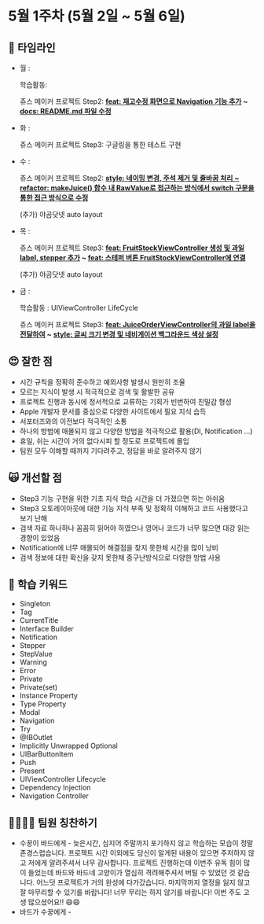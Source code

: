 # 5월 1주차 (5월 2일 ~ 5월 6일)

## 🧩 타임라인

- 월  :
    
    학습활동: 
    
    쥬스 메이커 프로젝트 Step2: **[feat: 재고수정 화면으로 Navigation 기능 추가](https://github.com/Jeon-Minsu/ios-juice-maker/commit/942a582318a2f5f43c12c419fe1b198ba7e9c821) ~ [docs: README.md 파일 수정](https://github.com/Jeon-Minsu/ios-juice-maker/commit/d452d189d7f5b8e4daa474081f3dc46a6a988988)**
    
- 화 :
    
    쥬스 메이커 프로젝트  Step3: 구글링을 통한 테스트 구현
    
- 수 :
    
    쥬스 메이커 프로젝트 Step2: **[style: 네이밍 변경, 주석 제거 및 줄바꿈 처리 ~](https://github.com/Jeon-Minsu/ios-juice-maker/commit/0c24f6a99fe7e6a6aafe9c5e3b628fafef73b2c5) [refactor: makeJuice() 함수 내 RawValue로 접근하는 방식에서 switch 구문을 통한 접근 방식으로 수정](https://github.com/Jeon-Minsu/ios-juice-maker/commit/b05c56e44e8b2e30fed0ce870cc711dcf7f7fd1d)**
    
    (추가) 야곰닷넷 auto layout 
    
- 목 :
    
    쥬스 메이커 프로젝트 Step3: **[feat: FruitStockViewController 생성 및 과일 label, stepper 추가](https://github.com/Jeon-Minsu/ios-juice-maker/commit/91eac0381a375a4c07c107b0358d9c11c2d34867) ~ [feat: 스테퍼 버튼 FruitStockViewController에 연결](https://github.com/Jeon-Minsu/ios-juice-maker/commit/672a5d68f4a961d6914c499537e4eef32f370d03)**
    
    (추가) 야곰닷넷 auto layout 
    
- 금 :
    
    학습활동 : UIViewController LifeCycle
    
    쥬스 메이커 프로젝트 Step3: **[feat: JuiceOrderViewController의 과일 label을 전달하여](https://github.com/Jeon-Minsu/ios-juice-maker/commit/0a52fcb0c7f2c190cf9b41ad1370e9149e99abe5) ~** **[style: 글씨 크기 변경 및 네비게이션 백그라운드 색상 설정](https://github.com/Jeon-Minsu/ios-juice-maker/commit/e8e9f2704b0f1a3960548919cc6cd7b5d1ac97a4)**
    

## 😍 잘한 점

- 시간 규칙을 정확히 준수하고 예외사항 발생시 원만히 조율
- 모르는 지식이 발생 시 적극적으로 검색 및 활발한 공유
- 프로젝트 진행과 동시에 정서적으로 교류하는 기회가 빈번하여 친밀감 형성
- Apple 개발자 문서를 중심으로 다양한 사이트에서 필요 지식 습득
- 서포터즈와의 이전보다 적극적인 소통
- 하나의 방법에 매몰되지 않고 다양한 방법을 적극적으로 활용(DI, Notification ...)
- 휴일, 쉬는 시간이 거의 없다시피 할 정도로 프로젝트에 몰입
- 팀원 모두 이해할 때까지 기다려주고, 정답을 바로 알려주지 않기

## 🙀 개선할 점

- Step3 기능 구현을 위한 기초 지식 학습 시간을 더 가졌으면 하는 아쉬움
- Step3 오토레이아웃에 대한 기능 지식 부족 및 정확히 이해하고 코드 사용했다고 보기 난해
- 검색 자료 하나하나 꼼꼼히 읽어야 하였으나 영어나 코드가 너무 많으면 대강 읽는 경향이 있었음
- Notification에 너무 매몰되어 해결점을 찾지 못한체 시간을 많이 낭비
- 검색 정보에 대한 확신을 갖지 못한채 중구난방식으로 다양한 방법 사용

## 💫 학습 키워드

- Singleton
- Tag
- CurrentTitle
- Interface Builder
- Notification
- Stepper
- StepValue
- Warning
- Error
- Private
- Private(set)
- Instance Property
- Type Property
- Modal
- Navigation
- Try
- @IBOutlet
- Implicitly Unwrapped Optional
- UIBarButtonItem
- Push
- Present
- UIViewController Lifecycle
- Dependency Injection
- Navigation Controller

## 👩‍👩‍👧‍👧 팀원 칭찬하기

- 수꿍이 바드에게 - 늦은시간, 심지어 주말까지 포기하지 않고 학습하는 모습이 정말 존경스럽습니다. 프로젝트 시간 이외에도 당신이 알게된 내용이 있으면 주저하지 않고 저에게 알려주셔서 너무 감사합니다. 프로젝트 진행하는데 이번주 유독 힘이 많이 들었는데 바드와 바드네 고양이가 열심히 격려해주셔서 버틸 수 있었던 것 같습니다. 어느덧 프로젝트가 거의 완성에 다가갔습니다. 마지막까지 열정을 잃지 않고 잘 마무리할 수 있기를 바랍니다! 너무 무리는 하지 않기를 바랍니다! 이번 주도 고생 많으셨어요!! 😄😄
- 바드가 수꿍에게 -